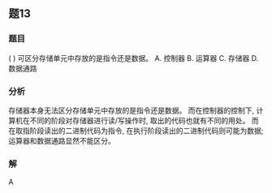 ## 题13
### 题目
( ) 可区分存储单元中存放的是指令还是数据。
A. 控制器 B. 运算器 C. 存储器 D. 数据通路
### 分析
存储器本身无法区分存储单元中存放的是指令还是数据。
而在控制器的控制下, 计算机在不同的阶段对存储器进行读/写操作时, 取出的代码也就有不同的用处。
而在取指阶段读出的二进制代码为指令, 在执行阶段读出的二进制代码则可能为数据; 
运算器和数据通路显然不能区分。
### 解
A